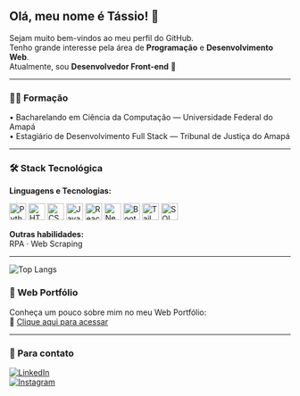 ## Olá, meu nome é Tássio! 👋

Sejam muito bem-vindos ao meu perfil do GitHub.  
Tenho grande interesse pela área de **Programação** e **Desenvolvimento Web**.  
Atualmente, sou **Desenvolvedor Front-end** 🎨

---

### 👨‍🎓 Formação
• Bacharelando em Ciência da Computação — Universidade Federal do Amapá  
• Estagiário de Desenvolvimento Full Stack — Tribunal de Justiça do Amapá

---

### 🛠️ Stack Tecnológica

**Linguagens e Tecnologias:**  
<p align="left">
  <img src="https://cdn.jsdelivr.net/gh/devicons/devicon/icons/python/python-original.svg" alt="Python" width="30" height="30"/>
  <img src="https://cdn.jsdelivr.net/gh/devicons/devicon/icons/html5/html5-original.svg" alt="HTML5" width="30" height="30"/>
  <img src="https://cdn.jsdelivr.net/gh/devicons/devicon/icons/css3/css3-original.svg" alt="CSS3" width="30" height="30"/>
  <img src="https://cdn.jsdelivr.net/gh/devicons/devicon/icons/javascript/javascript-original.svg" alt="JavaScript" width="30" height="30"/>
  <img src="https://cdn.jsdelivr.net/gh/devicons/devicon/icons/react/react-original.svg" alt="React" width="30" height="30"/>
  <img src="https://cdn.jsdelivr.net/gh/devicons/devicon/icons/nextjs/nextjs-original.svg" alt="Next.js" width="30" height="30" style="background-color:white;"/>
  <img src="https://getbootstrap.com/docs/5.3/assets/brand/bootstrap-logo-shadow.png" alt="Bootstrap" width="30" height="30"/>
  <img src="https://upload.wikimedia.org/wikipedia/commons/d/d5/Tailwind_CSS_Logo.svg" alt="Tailwind" width="30" height="30"/>
  <img src="https://cdn.jsdelivr.net/gh/devicons/devicon/icons/mysql/mysql-original.svg" alt="SQL" width="30" height="30"/>
</p>

**Outras habilidades:**  
RPA · Web Scraping

---

![Top Langs](https://github-readme-stats.vercel.app/api/top-langs/?username=26tassiofernandes&layout=compact&theme=radical)


### 🚀 Web Portfólio  
Conheça um pouco sobre mim no meu Web Portfólio:  
🔗 [Clique aqui para acessar](https://26tassiofernandes.github.io/porfolio/)

---

### 💬 Para contato

[![LinkedIn](https://img.shields.io/badge/-LinkedIn-%230077B5?style=for-the-badge&logo=linkedin&logoColor=white)](https://www.linkedin.com/in/tassiofernandes26/)  
[![Instagram](https://img.shields.io/badge/Instagram-E4405F?style=for-the-badge&logo=instagram&logoColor=white)](https://www.instagram.com/26tassio/)
